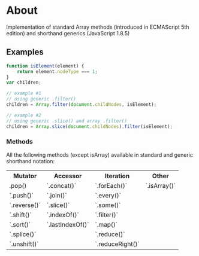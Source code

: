 # About
Implementation of standard Array methods (introduced in ECMAScript 5th edition) and shorthand generics (JavaScript 1.8.5)

## Examples
```javascript
function isElement(element) {
	return element.nodeType === 1;
}
var children;

// example #1 
// using generic .filter()
children = Array.filter(document.childNodes, isElement);

// example #2
// using generic .slice() and array .filter()
children = Array.slice(document.childNodes).filter(isElement);
```

### Methods
All the following methods (except isArray) available in standard and generic shorthand notation:

<table style="table-layout:fixed">
    <tr>
        <th>Mutator</th>
        <th>Accessor</th>
        <th>Iteration</th>
        <th>Other</th>
    </tr>
    <tr>
        <td>
        	.pop()
        </td>
        <td>`.concat()`</td>
        <td>`.forEach()`</td>
        <td>`.isArray()`</td>
    </tr>
     <tr>
        <td>`.push()`</td>
        <td>`.join()`</td>
        <td>`.every()`</td>
        <td></td>
    </tr>
    <tr>
        <td>`.reverse()`</td>
        <td>`.slice()`</td>
        <td>`.some()`</td>
        <td></td>
    </tr>
    <tr>
        <td>`.shift()`</td>
        <td>`.indexOf()`</td>
        <td>`.filter()`</td>
        <td></td>
    </tr>
    <tr>
        <td>`.sort()`</td>
        <td>`.lastIndexOf()`</td>
        <td>`.map()`</td>
        <td></td>
    </tr>
    <tr>
        <td>`.splice()`</td>
        <td></td>
        <td>`.reduce()`</td>
        <td></td>
    </tr>
    <tr>
        <td>`.unshift()`</td>
        <td></td>
        <td>`.reduceRight()`</td>
        <td></td>
    </tr>
</table>
